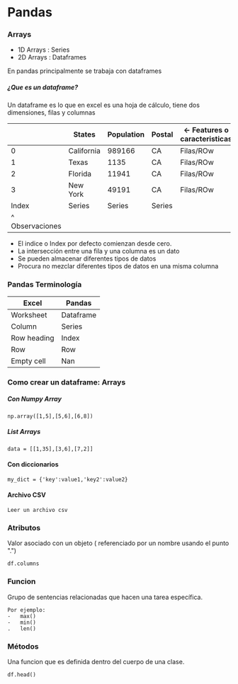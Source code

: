 # Pandas

### Arrays

-  1D Arrays : Series
-  2D Arrays : Dataframes

En pandas principalmente se trabaja con dataframes

##### ¿Que es un dataframe?
Un dataframe es lo que en excel es una hoja de cálculo, tiene dos dimensiones, filas y columnas

| | States | Population | Postal | <- Features o caracteristicas|
|---|---|---|---|---|
|0| California | 989166| CA | Filas/ROw |
|1| Texas | 1135 | CA | Filas/ROw |
|2| Florida | 11941 | CA | Filas/ROw |
|3| New York | 49191 | CA | Filas/ROw |
| Index | Series | Series | Series |
| ^ Observaciones|

- El indice o Index por defecto comienzan desde cero.
- La intersección entre una fila y una columna es un dato
- Se pueden almacenar diferentes tipos de datos
- Procura no mezclar diferentes tipos de datos en una misma columna

### Pandas Terminología
| Excel | Pandas |
|---|---|
| Worksheet | Dataframe |
| Column | Series |
| Row heading | Index |
| Row | Row |
| Empty cell | Nan |

### Como crear un dataframe: Arrays

##### Con Numpy Array

    np.array([1,5],[5,6],[6,8])

##### List Arrays

    data = [[1,35],[3,6],[7,2]]

#### Con diccionarios

    my_dict = {'key':value1,'key2':value2}

#### Archivo CSV
    Leer un archivo csv

### Atributos
Valor asociado con un objeto ( referenciado por un nombre usando el punto ".")

    df.columns

### Funcion
Grupo de sentencias relacionadas que hacen una tarea específica. 
    
    Por ejemplo:
    -   max()
    -   min()
    .   len()

### Métodos

Una funcion que es definida dentro del cuerpo de una clase.
    
    df.head()